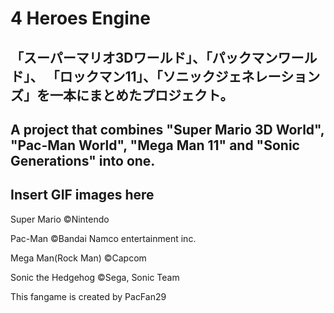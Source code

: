 # 4 Heroes Engine

「スーパーマリオ3Dワールド」、「パックマンワールド」、
「ロックマン11」、「ソニックジェネレーションズ」を一本にまとめたプロジェクト。
---

A project that combines "Super Mario 3D World", "Pac-Man World", 
"Mega Man 11" and "Sonic Generations" into one.
---

Insert GIF images here
---

Super Mario ©Nintendo

Pac-Man ©Bandai Namco entertainment inc.

Mega Man(Rock Man) ©Capcom

Sonic the Hedgehog ©Sega, Sonic Team



This fangame is created by PacFan29